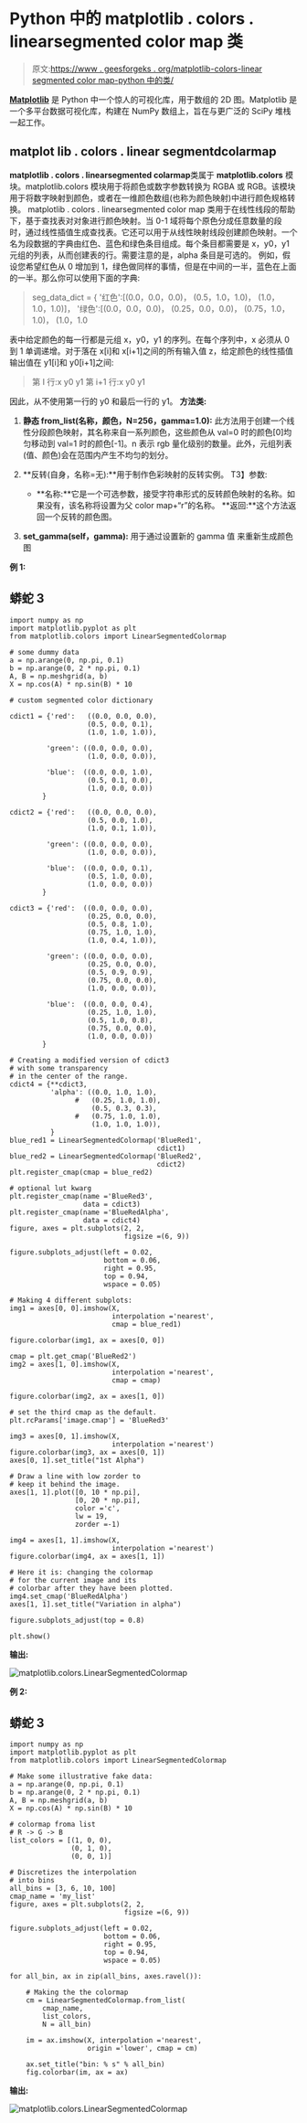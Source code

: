 # Python 中的 matplotlib . colors . linearsegmented color map 类

> 原文:[https://www . geesforgeks . org/matplotlib-colors-linear segmented color map-python 中的类/](https://www.geeksforgeeks.org/matplotlib-colors-linearsegmentedcolormap-class-in-python/)

[**Matplotlib**](http://geeksforgeeks.org/python-matplotlib-an-overview/) 是 Python 中一个惊人的可视化库，用于数组的 2D 图。Matplotlib 是一个多平台数据可视化库，构建在 NumPy 数组上，旨在与更广泛的 SciPy 堆栈一起工作。

## matplot lib . colors . linear segmentdcolarmap

**matplotlib . colors . linearsegmented colarmap**类属于 **matplotlib.colors** 模块。matplotlib.colors 模块用于将颜色或数字参数转换为 RGBA 或 RGB。该模块用于将数字映射到颜色，或者在一维颜色数组(也称为颜色映射)中进行颜色规格转换。
matplotlib . colors . linearsegmented color map 类用于在线性线段的帮助下，基于查找表对对象进行颜色映射。当 0-1 域将每个原色分成任意数量的段时，通过线性插值生成查找表。它还可以用于从线性映射线段创建颜色映射。一个名为段数据的字典由红色、蓝色和绿色条目组成。每个条目都需要是 x，y0，y1 元组的列表，从而创建表的行。需要注意的是，alpha 条目是可选的。
例如，假设您希望红色从 0 增加到 1，绿色做同样的事情，但是在中间的一半，蓝色在上面的一半。那么你可以使用下面的字典:

> seg_data_dict =
> { '红色':[(0.0，0.0，0.0)，
> (0.5，1.0，1.0)，
> (1.0，1.0，1.0)]，
> '绿色':[(0.0，0.0，0.0)，
> (0.25，0.0，0.0)，
> (0.75，1.0，1.0)，
> (1.0，1.0

表中给定颜色的每一行都是元组 x，y0，y1 的序列。在每个序列中，x 必须从 0 到 1 单调递增。对于落在 x[i]和 x[i+1]之间的所有输入值 z，给定颜色的线性插值输出值在 y1[i]和 y0[i+1]之间:

> 第 I 行:x y0 y1
> 第 i+1 行:x y0 y1

因此，从不使用第一行的 y0 和最后一行的 y1。
**方法类:**

1.  **静态 from_list(名称，颜色，N=256，gamma=1.0):** 此方法用于创建一个线性分段颜色映射，其名称来自一系列颜色，这些颜色从 val=0 时的颜色[0]均匀移动到 val=1 时的颜色[-1]。n 表示 rgb 量化级别的数量。此外，元组列表(值、颜色)会在范围内产生不均匀的划分。

2.  **反转(自身，名称=无):**用于制作色彩映射的反转实例。
    T3】参数:
    *   **名称:**它是一个可选参数，接受字符串形式的反转颜色映射的名称。如果没有，该名称将设置为父 color map+“r”的名称。
        **返回:**这个方法返回一个反转的颜色图。

3.  **set_gamma(self，gamma):** 用于通过设置新的 gamma 值
    来重新生成颜色图

**例 1:**

## 蟒蛇 3

```
import numpy as np
import matplotlib.pyplot as plt
from matplotlib.colors import LinearSegmentedColormap

# some dummy data
a = np.arange(0, np.pi, 0.1)
b = np.arange(0, 2 * np.pi, 0.1)
A, B = np.meshgrid(a, b)
X = np.cos(A) * np.sin(B) * 10

# custom segmented color dictionary

cdict1 = {'red':   ((0.0, 0.0, 0.0),
                   (0.5, 0.0, 0.1),
                   (1.0, 1.0, 1.0)),

         'green': ((0.0, 0.0, 0.0),
                   (1.0, 0.0, 0.0)),

         'blue':  ((0.0, 0.0, 1.0),
                   (0.5, 0.1, 0.0),
                   (1.0, 0.0, 0.0))
        }

cdict2 = {'red':   ((0.0, 0.0, 0.0),
                   (0.5, 0.0, 1.0),
                   (1.0, 0.1, 1.0)),

         'green': ((0.0, 0.0, 0.0),
                   (1.0, 0.0, 0.0)),

         'blue':  ((0.0, 0.0, 0.1),
                   (0.5, 1.0, 0.0),
                   (1.0, 0.0, 0.0))
        }

cdict3 = {'red':  ((0.0, 0.0, 0.0),
                   (0.25, 0.0, 0.0),
                   (0.5, 0.8, 1.0),
                   (0.75, 1.0, 1.0),
                   (1.0, 0.4, 1.0)),

         'green': ((0.0, 0.0, 0.0),
                   (0.25, 0.0, 0.0),
                   (0.5, 0.9, 0.9),
                   (0.75, 0.0, 0.0),
                   (1.0, 0.0, 0.0)),

         'blue':  ((0.0, 0.0, 0.4),
                   (0.25, 1.0, 1.0),
                   (0.5, 1.0, 0.8),
                   (0.75, 0.0, 0.0),
                   (1.0, 0.0, 0.0))
        }

# Creating a modified version of cdict3
# with some transparency
# in the center of the range.
cdict4 = {**cdict3,
          'alpha': ((0.0, 1.0, 1.0),
                #   (0.25, 1.0, 1.0),
                    (0.5, 0.3, 0.3),
                #   (0.75, 1.0, 1.0),
                    (1.0, 1.0, 1.0)),
          }
blue_red1 = LinearSegmentedColormap('BlueRed1',
                                    cdict1)
blue_red2 = LinearSegmentedColormap('BlueRed2',
                                    cdict2)
plt.register_cmap(cmap = blue_red2)

# optional lut kwarg
plt.register_cmap(name ='BlueRed3',
                  data = cdict3)
plt.register_cmap(name ='BlueRedAlpha',
                  data = cdict4)
figure, axes = plt.subplots(2, 2,
                            figsize =(6, 9))

figure.subplots_adjust(left = 0.02,
                       bottom = 0.06,
                       right = 0.95,
                       top = 0.94,
                       wspace = 0.05)

# Making 4 different subplots:
img1 = axes[0, 0].imshow(X,
                         interpolation ='nearest',
                         cmap = blue_red1)

figure.colorbar(img1, ax = axes[0, 0])

cmap = plt.get_cmap('BlueRed2')
img2 = axes[1, 0].imshow(X,
                         interpolation ='nearest',
                         cmap = cmap)

figure.colorbar(img2, ax = axes[1, 0])

# set the third cmap as the default.
plt.rcParams['image.cmap'] = 'BlueRed3'

img3 = axes[0, 1].imshow(X,
                         interpolation ='nearest')
figure.colorbar(img3, ax = axes[0, 1])
axes[0, 1].set_title("1st Alpha")

# Draw a line with low zorder to
# keep it behind the image.
axes[1, 1].plot([0, 10 * np.pi],
                [0, 20 * np.pi],
                color ='c',
                lw = 19,
                zorder =-1)

img4 = axes[1, 1].imshow(X,
                         interpolation ='nearest')
figure.colorbar(img4, ax = axes[1, 1])

# Here it is: changing the colormap
# for the current image and its
# colorbar after they have been plotted.
img4.set_cmap('BlueRedAlpha')
axes[1, 1].set_title("Variation in alpha")

figure.subplots_adjust(top = 0.8)

plt.show()
```

**输出:**

![matplotlib.colors.LinearSegmentedColormap](img/d2bb1dd285d430197cd6a22f76f0df10.png)

**例 2:**

## 蟒蛇 3

```
import numpy as np
import matplotlib.pyplot as plt
from matplotlib.colors import LinearSegmentedColormap

# Make some illustrative fake data:
a = np.arange(0, np.pi, 0.1)
b = np.arange(0, 2 * np.pi, 0.1)
A, B = np.meshgrid(a, b)
X = np.cos(A) * np.sin(B) * 10

# colormap froma list
# R -> G -> B
list_colors = [(1, 0, 0),
               (0, 1, 0),
               (0, 0, 1)] 

# Discretizes the interpolation
# into bins
all_bins = [3, 6, 10, 100]
cmap_name = 'my_list'
figure, axes = plt.subplots(2, 2,
                            figsize =(6, 9))

figure.subplots_adjust(left = 0.02,
                       bottom = 0.06,
                       right = 0.95,
                       top = 0.94,
                       wspace = 0.05)

for all_bin, ax in zip(all_bins, axes.ravel()):

    # Making the the colormap
    cm = LinearSegmentedColormap.from_list(
        cmap_name,
        list_colors,
        N = all_bin)

    im = ax.imshow(X, interpolation ='nearest',
                   origin ='lower', cmap = cm)

    ax.set_title("bin: % s" % all_bin)
    fig.colorbar(im, ax = ax)
```

**输出:**

![matplotlib.colors.LinearSegmentedColormap](img/e19e3e0115807165ddb59bb0077e6c2e.png)